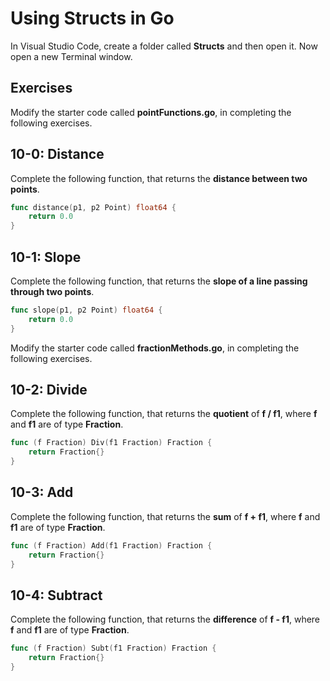 # Using Structs in Go

In Visual Studio Code, create a folder called **Structs** and then open it. Now open a new Terminal window.

## Exercises

Modify the starter code called **pointFunctions.go**, in completing the following exercises.

## 10-0:  Distance

Complete the following function, that returns the **distance between two points**.

```go
func distance(p1, p2 Point) float64 {
	return 0.0
}
```

## 10-1:  Slope

Complete the following function, that returns the **slope of a line passing through two points**.

```go
func slope(p1, p2 Point) float64 {
	return 0.0
}
```

Modify the starter code called **fractionMethods.go**, in completing the following exercises.

## 10-2:  Divide

Complete the following function, that returns the **quotient** of **f / f1**, where **f** and **f1** are of type **Fraction**.

```go
func (f Fraction) Div(f1 Fraction) Fraction {
	return Fraction{}
}
```

## 10-3:  Add

Complete the following function, that returns the **sum** of **f + f1**, where **f** and **f1** are of type **Fraction**.

```go
func (f Fraction) Add(f1 Fraction) Fraction {
	return Fraction{}
}
```

## 10-4:  Subtract

Complete the following function, that returns the **difference** of **f - f1**, where **f** and **f1** are of type **Fraction**.

```go
func (f Fraction) Subt(f1 Fraction) Fraction {
	return Fraction{}
}
```